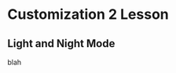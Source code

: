 <html>
    <head>
    <link rel="stylesheet" href="page2.css">
    </head>
    <body>
        <div class="title">
    <h1>Customization 2 Lesson</h1>
    </div>
    <div class="lesson">
    <h2>Light and Night Mode</h2>
    <p>blah</p>